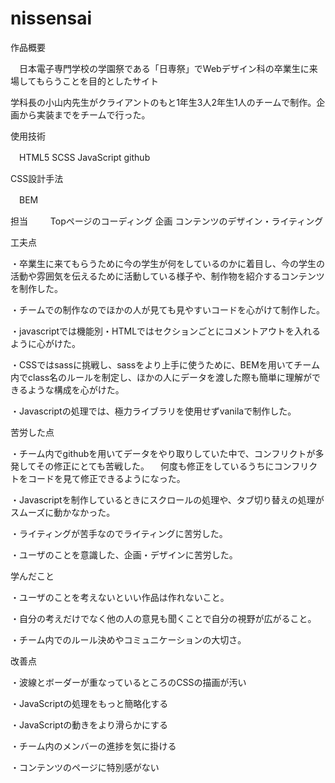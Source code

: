 # nissensai
作品概要

　日本電子専門学校の学園祭である「日専祭」でWebデザイン科の卒業生に来場してもらうことを目的としたサイト
  
  学科長の小山内先生がクライアントのもと1年生3人2年生1人のチームで制作。企画から実装までをチームで行った。
  
使用技術

　HTML5 SCSS JavaScript github
 
CSS設計手法

　BEM

担当
　
 　Topページのコーディング 企画 コンテンツのデザイン・ライティング
  
工夫点

・卒業生に来てもらうために今の学生が何をしているのかに着目し、今の学生の活動や雰囲気を伝えるために活動している様子や、制作物を紹介するコンテンツを制作した。

・チームでの制作なのでほかの人が見ても見やすいコードを心がけて制作した。

・javascriptでは機能別・HTMLではセクションごとにコメントアウトを入れるように心がけた。

・CSSではsassに挑戦し、sassをより上手に使うために、BEMを用いてチーム内でclass名のルールを制定し、ほかの人にデータを渡した際も簡単に理解ができるような構成を心がけた。

・Javascriptの処理では、極力ライブラリを使用せずvanilaで制作した。

苦労した点

・チーム内でgithubを用いてデータをやり取りしていた中で、コンフリクトが多発してその修正にとても苦戦した。
　何度も修正をしているうちにコンフリクトをコードを見て修正できるようになった。

・Javascriptを制作しているときにスクロールの処理や、タブ切り替えの処理がスムーズに動かなかった。

・ライティングが苦手なのでライティングに苦労した。

・ユーザのことを意識した、企画・デザインに苦労した。

学んだこと

・ユーザのことを考えないといい作品は作れないこと。

・自分の考えだけでなく他の人の意見も聞くことで自分の視野が広がること。

・チーム内でのルール決めやコミュニケーションの大切さ。

改善点

・波線とボーダーが重なっているところのCSSの描画が汚い

・JavaScriptの処理をもっと簡略化する

・JavaScriptの動きをより滑らかにする

・チーム内のメンバーの進捗を気に掛ける

・コンテンツのページに特別感がない
